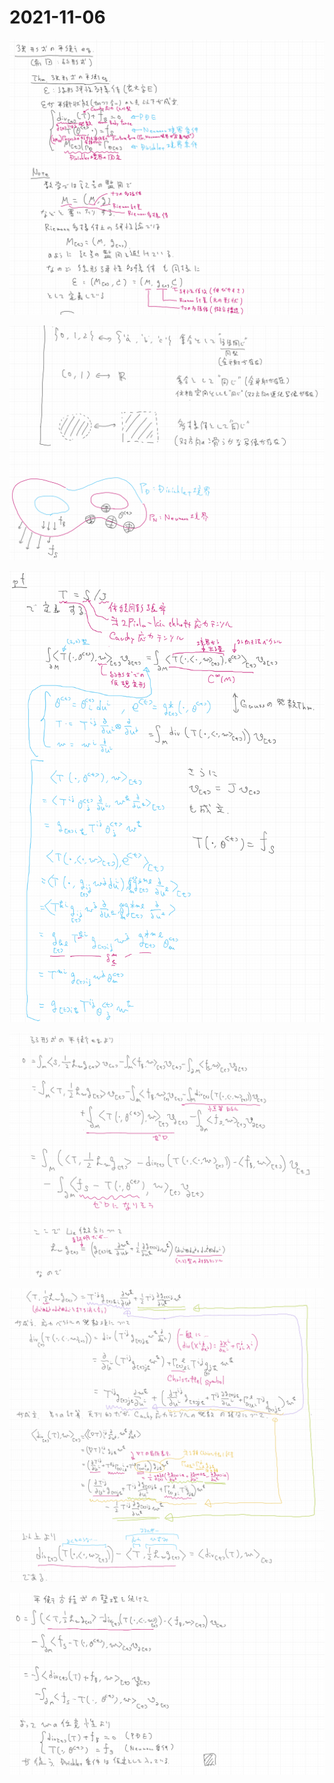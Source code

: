 # 2021-11-06

![](img/2021-11-06_1.png)

![](img/2021-11-06_2.png)

![](img/2021-11-06_3.png)

![](img/2021-11-06_4.png)

![](img/2021-11-06_5.png)

![](img/2021-11-06_6.png)
